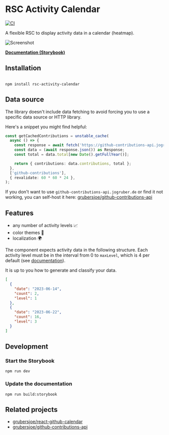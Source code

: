 # RSC Activity Calendar

[![CI](https://github.com/bmstefanski/rsc-activity-calendar/actions/workflows/test.yml/badge.svg)](https://github.com/bmstefanski/rsc-activity-calendar/actions/workflows/test.yml)

A flexible RSC to display activity data in a calendar (heatmap).

![Screenshot](screenshot.png?v5)

**[Documentation (Storybook)](https://grubersjoe.github.io/react-activity-calendar)**

## Installation

```shell

npm install rsc-activity-calendar
```

## Data source

The library doesn't include data fetching to avoid forcing you to use a specific data source or HTTP
library. 

Here's a snippet you might find helpful:

```ts
const getCachedContributions = unstable_cache(
  async () => {
    const response = await fetch('https://github-contributions-api.jogruber.de/v4/<username>');
    const data = (await response.json()) as Response;
    const total = data.total[new Date().getFullYear()];

    return { contributions: data.contributions, total };
  },
  ['github-contributions'],
  { revalidate: 60 * 60 * 24 },
);
```

If you don't want to use `github-contributions-api.jogruber.de` or find it not working, you can self-host it here: [grubersjoe/github-contributions-api](https://github.com/grubersjoe/github-contributions-api)
 
## Features

- any number of activity levels 📈
- color themes 🌈
- localization 🌍

The component expects activity data in the following structure. Each activity level must be in the
interval from 0 to `maxLevel`, which is 4 per default (see
[documentation](https://grubersjoe.github.io/react-activity-calendar/?path=/story/react-activity-calendar--activity-levels)).

It is up to you how to generate and classify your data.

```json
[
  {
    "date": "2023-06-14",
    "count": 2,
    "level": 1
  },
  {
    "date": "2023-06-22",
    "count": 16,
    "level": 3
  }
]
```

## Development

### Start the Storybook

```shell
npm run dev
```

### Update the documentation

```shell
npm run build:storybook
```

## Related projects

- [grubersjoe/react-github-calendar](https://github.com/grubersjoe/react-github-calendar)
- [grubersjoe/github-contributions-api](https://github.com/grubersjoe/github-contributions-api)
